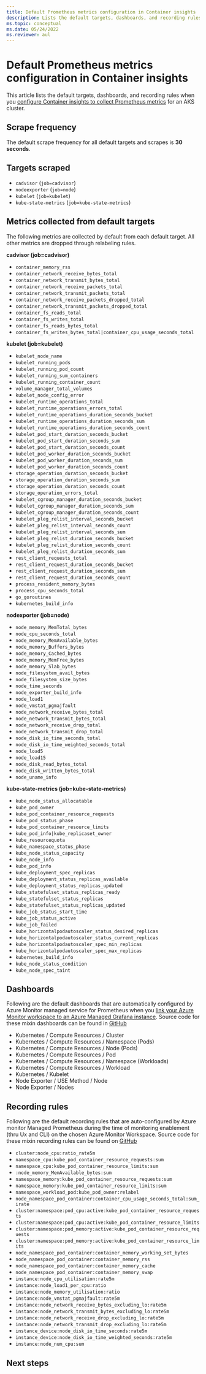 ```yaml
---
title: Default Prometheus metrics configuration in Container insights
description: Lists the default targets, dashboards, and recording rules for Prometheus metrics in Container insights.
ms.topic: conceptual
ms.date: 05/24/2022
ms.reviewer: aul
---
```


# Default Prometheus metrics configuration in Container insights

This article lists the default targets, dashboards, and recording rules when you [configure Container insights to collect Prometheus metrics](container-insights-prometheus-metrics-addon.md) for an AKS cluster.

 ## Scrape frequency

 The default scrape frequency for all default targets and scrapes is **30 seconds**.

## Targets scraped 

- `cadvisor` (`job=cadvisor`)
- `nodeexporter` (`job=node`)
- `kubelet` (`job=kubelet`)
- `kube-state-metrics` (`job=kube-state-metrics`)
   
## Metrics collected from default targets

The following metrics are collected by default from each default target. All other metrics are dropped through relabeling rules. 

   **cadvisor (job=cadvisor)**<br>
   - `container_memory_rss`
   - `container_network_receive_bytes_total`
   - `container_network_transmit_bytes_total`
   - `container_network_receive_packets_total`
   - `container_network_transmit_packets_total`
   - `container_network_receive_packets_dropped_total`
   - `container_network_transmit_packets_dropped_total`
   - `container_fs_reads_total`
   - `container_fs_writes_total`
   - `container_fs_reads_bytes_total`
   - `container_fs_writes_bytes_total|container_cpu_usage_seconds_total`
  
   **kubelet (job=kubelet)**<br>
   - `kubelet_node_name`
   - `kubelet_running_pods`
   - `kubelet_running_pod_count`
   - `kubelet_running_sum_containers`
   - `kubelet_running_container_count`
   - `volume_manager_total_volumes`
   - `kubelet_node_config_error`
   - `kubelet_runtime_operations_total`
   - `kubelet_runtime_operations_errors_total`
   - `kubelet_runtime_operations_duration_seconds_bucket`
   - `kubelet_runtime_operations_duration_seconds_sum`
   - `kubelet_runtime_operations_duration_seconds_count`
   - `kubelet_pod_start_duration_seconds_bucket`
   - `kubelet_pod_start_duration_seconds_sum`
   - `kubelet_pod_start_duration_seconds_count`
   - `kubelet_pod_worker_duration_seconds_bucket`
   - `kubelet_pod_worker_duration_seconds_sum`
   - `kubelet_pod_worker_duration_seconds_count`
   - `storage_operation_duration_seconds_bucket`
   - `storage_operation_duration_seconds_sum`
   - `storage_operation_duration_seconds_count`
   - `storage_operation_errors_total`
   - `kubelet_cgroup_manager_duration_seconds_bucket`
   - `kubelet_cgroup_manager_duration_seconds_sum`
   - `kubelet_cgroup_manager_duration_seconds_count`
   - `kubelet_pleg_relist_interval_seconds_bucket`
   - `kubelet_pleg_relist_interval_seconds_count`
   - `kubelet_pleg_relist_interval_seconds_sum`
   - `kubelet_pleg_relist_duration_seconds_bucket`
   - `kubelet_pleg_relist_duration_seconds_count`
   - `kubelet_pleg_relist_duration_seconds_sum`
   - `rest_client_requests_total`
   - `rest_client_request_duration_seconds_bucket`
   - `rest_client_request_duration_seconds_sum`
   - `rest_client_request_duration_seconds_count`
   - `process_resident_memory_bytes`
   - `process_cpu_seconds_total`
   - `go_goroutines`
   - `kubernetes_build_info`
  
   **nodexporter (job=node)**<br>
   - `node_memory_MemTotal_bytes`
   - `node_cpu_seconds_total`
   - `node_memory_MemAvailable_bytes`
   - `node_memory_Buffers_bytes`
   - `node_memory_Cached_bytes`
   - `node_memory_MemFree_bytes`
   - `node_memory_Slab_bytes`
   - `node_filesystem_avail_bytes`
   - `node_filesystem_size_bytes`
   - `node_time_seconds`
   - `node_exporter_build_info`
   - `node_load1`
   - `node_vmstat_pgmajfault`
   - `node_network_receive_bytes_total`
   - `node_network_transmit_bytes_total`
   - `node_network_receive_drop_total`
   - `node_network_transmit_drop_total`
   - `node_disk_io_time_seconds_total`
   - `node_disk_io_time_weighted_seconds_total`
   - `node_load5`
   - `node_load15`
   - `node_disk_read_bytes_total`
   - `node_disk_written_bytes_total`
   - `node_uname_info`
  
   **kube-state-metrics (job=kube-state-metrics)**<br>
   - `kube_node_status_allocatable`
   - `kube_pod_owner`
   - `kube_pod_container_resource_requests`
   - `kube_pod_status_phase`
   - `kube_pod_container_resource_limits`
   - `kube_pod_info|kube_replicaset_owner`
   - `kube_resourcequota`
   - `kube_namespace_status_phase`
   - `kube_node_status_capacity`
   - `kube_node_info`
   - `kube_pod_info`
   - `kube_deployment_spec_replicas`
   - `kube_deployment_status_replicas_available`
   - `kube_deployment_status_replicas_updated`
   - `kube_statefulset_status_replicas_ready`
   - `kube_statefulset_status_replicas`
   - `kube_statefulset_status_replicas_updated`
   - `kube_job_status_start_time`
   - `kube_job_status_active`
   - `kube_job_failed`
   - `kube_horizontalpodautoscaler_status_desired_replicas`
   - `kube_horizontalpodautoscaler_status_current_replicas`
   - `kube_horizontalpodautoscaler_spec_min_replicas`
   - `kube_horizontalpodautoscaler_spec_max_replicas`
   - `kubernetes_build_info`
   - `kube_node_status_condition`
   - `kube_node_spec_taint`

## Dashboards

Following are the default dashboards that are automatically configured by Azure Monitor managed service for Prometheus when you [link your Azure Monitor workspace to an Azure Managed Grafana instance](). Source code for these mixin dashboards can be found in [GitHub](https://github.com/Azure/prometheus-collector/tree/main/mixins)

- Kubernetes / Compute Resources / Cluster
- Kubernetes / Compute Resources / Namespace (Pods)
- Kubernetes / Compute Resources / Node (Pods)
- Kubernetes / Compute Resources / Pod
- Kubernetes / Compute Resources / Namespace (Workloads)
- Kubernetes / Compute Resources / Workload
- Kubernetes / Kubelet
- Node Exporter / USE Method / Node
- Node Exporter / Nodes

## Recording rules

Following are the default recording rules that are auto-configured by Azure monitor Managed Prometheus during the time of monitoring enablement (thru Ux and CLI) on the chosen Azure Monitor Workspace. Source code for these mixin recording rules can be found on [GitHub](https://github.com/Azure/prometheus-collector/tree/main/mixins)


- `cluster:node_cpu:ratio_rate5m`
- `namespace_cpu:kube_pod_container_resource_requests:sum`
- `namespace_cpu:kube_pod_container_resource_limits:sum`
- `:node_memory_MemAvailable_bytes:sum`
- `namespace_memory:kube_pod_container_resource_requests:sum`
- `namespace_memory:kube_pod_container_resource_limits:sum`
- `namespace_workload_pod:kube_pod_owner:relabel`
- `node_namespace_pod_container:container_cpu_usage_seconds_total:sum_irate`
- `cluster:namespace:pod_cpu:active:kube_pod_container_resource_requests`
- `cluster:namespace:pod_cpu:active:kube_pod_container_resource_limits`
- `cluster:namespace:pod_memory:active:kube_pod_container_resource_requests`
- `cluster:namespace:pod_memory:active:kube_pod_container_resource_limits`
- `node_namespace_pod_container:container_memory_working_set_bytes`
- `node_namespace_pod_container:container_memory_rss`
- `node_namespace_pod_container:container_memory_cache`
- `node_namespace_pod_container:container_memory_swap`
- `instance:node_cpu_utilisation:rate5m`
- `instance:node_load1_per_cpu:ratio`
- `instance:node_memory_utilisation:ratio`
- `instance:node_vmstat_pgmajfault:rate5m`
- `instance:node_network_receive_bytes_excluding_lo:rate5m`
- `instance:node_network_transmit_bytes_excluding_lo:rate5m`
- `instance:node_network_receive_drop_excluding_lo:rate5m`
- `instance:node_network_transmit_drop_excluding_lo:rate5m`
- `instance_device:node_disk_io_time_seconds:rate5m`
- `instance_device:node_disk_io_time_weighted_seconds:rate5m`
- `instance:node_num_cpu:sum`

## Next steps


